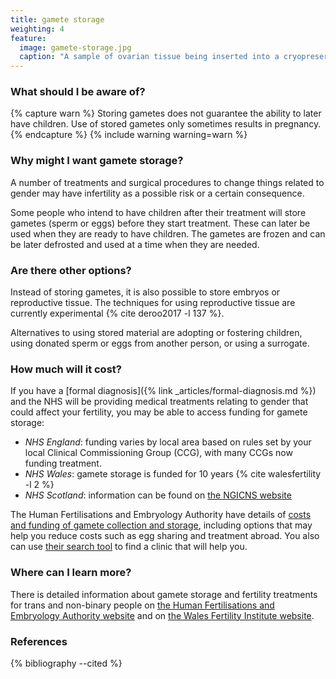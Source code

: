 ```yaml
---
title: gamete storage
weighting: 4
feature:
  image: gamete-storage.jpg
  caption: "A sample of ovarian tissue being inserted into a cryopreservation chamber"
---
```


### What should I be aware of?

{% capture warn %}
Storing gametes does not guarantee the ability to later have children. Use of stored gametes only sometimes results in pregnancy.
{% endcapture %}
{% include warning warning=warn %}

### Why might I want gamete storage?

A number of treatments and surgical procedures to change things related to gender may have infertility as a possible risk or a certain consequence.

Some people who intend to have children after their treatment will store gametes (sperm or eggs) before they start treatment. These can later be used when they are ready to have children. The gametes are frozen and can be later defrosted and used at a time when they are needed.

### Are there other options?

Instead of storing gametes, it is also possible to store embryos or reproductive tissue. The techniques for using reproductive tissue are currently experimental {% cite deroo2017 -l 137 %}.

Alternatives to using stored material are adopting or fostering children, using donated sperm or eggs from another person, or using a surrogate. 

### How much will it cost?

If you have a [formal diagnosis]({% link _articles/formal-diagnosis.md %}) and the NHS will be providing medical treatments relating to gender that could affect your fertility, you may be able to access funding for gamete storage:

- *NHS England*: funding varies by local area based on rules set by your local Clinical Commissioning Group (CCG), with many CCGs now funding treatment.
- *NHS Wales*: gamete storage is funded for 10 years {% cite walesfertility -l 2 %}
- *NHS Scotland*: information can be found on [the NGICNS website](https://www.ngicns.scot.nhs.uk/nhsservices/adults/assisted-conception/)

The Human Fertilisations and Embryology Authority have details of [costs and funding of gamete collection and storage](https://www.hfea.gov.uk/treatments/explore-all-treatments/costs-and-funding/), including options that may help you reduce costs such as egg sharing and treatment abroad. You also can use [their search tool](https://www.hfea.gov.uk/choose-a-clinic/clinic-search/) to find a clinic that will help you.

### Where can I learn more?

There is detailed information about gamete storage and fertility treatments for trans and non-binary people on [the Human Fertilisations and Embryology Authority website](https://www.hfea.gov.uk/treatments/fertility-preservation/information-for-trans-and-non-binary-people-seeking-fertility-treatment/) and on [the Wales Fertility Institute website](http://www.gpone.wales.nhs.uk/sitesplus/documents/1000/Fertility%20Preservation%20Information%20for%20Gender%20Diversity..V1.pdf).

### References

{% bibliography --cited %}  
